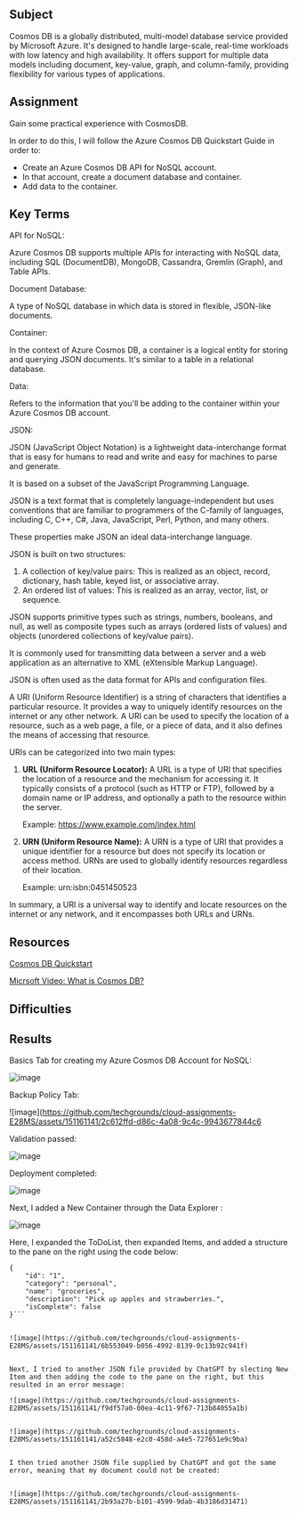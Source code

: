 
## Subject

Cosmos DB is a globally distributed, multi-model database service provided by Microsoft Azure. It's designed to handle large-scale, real-time workloads with low latency and high availability. It offers support for multiple data models including document, key-value, graph, and column-family, providing flexibility for various types of applications.

## Assignment

Gain some practical experience with CosmosDB.  

In order to do this, I will follow the Azure Cosmos DB Quickstart Guide in order to:

*  Create an Azure Cosmos DB API for NoSQL account.
*  In that account, create a document database and container.
*  Add data to the container. 

##  Key Terms

API for NoSQL: 

Azure Cosmos DB supports multiple APIs for interacting with NoSQL data, including SQL (DocumentDB), MongoDB, Cassandra, Gremlin (Graph), and Table APIs.

Document Database: 

A type of NoSQL database in which data is stored in flexible, JSON-like documents.

Container: 

In the context of Azure Cosmos DB, a container is a logical entity for storing and querying JSON documents. It's similar to a table in a relational database.

Data: 

Refers to the information that you'll be adding to the container within your Azure Cosmos DB account.

JSON:

JSON (JavaScript Object Notation) is a lightweight data-interchange format that is easy for humans to read and write and easy for machines to parse and generate. 

It is based on a subset of the JavaScript Programming Language.

JSON is a text format that is completely language-independent but uses conventions that are familiar to programmers of the C-family of languages, including C, C++, C#, Java, JavaScript, Perl, Python, and many others. 

These properties make JSON an ideal data-interchange language.

JSON is built on two structures:

1. A collection of key/value pairs: This is realized as an object, record, dictionary, hash table, keyed list, or associative array.
2. An ordered list of values: This is realized as an array, vector, list, or sequence.

JSON supports primitive types such as strings, numbers, booleans, and null, as well as composite types such as arrays (ordered lists of values) and objects (unordered collections of key/value pairs). 

It is commonly used for transmitting data between a server and a web application as an alternative to XML (eXtensible Markup Language). 

JSON is often used as the data format for APIs and configuration files.

A URI (Uniform Resource Identifier) is a string of characters that identifies a particular resource. It provides a way to uniquely identify resources on the internet or any other network. A URI can be used to specify the location of a resource, such as a web page, a file, or a piece of data, and it also defines the means of accessing that resource.

URIs can be categorized into two main types:

1. **URL (Uniform Resource Locator):** A URL is a type of URI that specifies the location of a resource and the mechanism for accessing it. It typically consists of a protocol (such as HTTP or FTP), followed by a domain name or IP address, and optionally a path to the resource within the server.

   Example: https://www.example.com/index.html

2. **URN (Uniform Resource Name):** A URN is a type of URI that provides a unique identifier for a resource but does not specify its location or access method. URNs are used to globally identify resources regardless of their location.

   Example: urn:isbn:0451450523

In summary, a URI is a universal way to identify and locate resources on the internet or any network, and it encompasses both URLs and URNs.




##  Resources


[Cosmos DB Quickstart](https://learn.microsoft.com/en-us/azure/cosmos-db/nosql/quickstart-portal)

[Micrsoft Video: What is Cosmos DB?](https://youtu.be/Jvgh64rvdXU)


##  Difficulties

##  Results

Basics Tab for creating my Azure Cosmos DB Account for NoSQL:

![image](https://github.com/techgrounds/cloud-assignments-E28MS/assets/151161141/73fcbd87-7f0d-4364-bf09-93abe296931f)

Backup Policy Tab:

![image](https://github.com/techgrounds/cloud-assignments-E28MS/assets/151161141/2c612ffd-d86c-4a08-9c4c-9943677844c6

Validation passed:

![image](https://github.com/techgrounds/cloud-assignments-E28MS/assets/151161141/30b4de2d-e6e9-47e2-9777-26644ba32cd6)

Deployment completed:

![image](https://github.com/techgrounds/cloud-assignments-E28MS/assets/151161141/1951a1e1-8a04-4f85-877c-816954ec89ff)


Next, I added a New Container through the Data Explorer :

![image](https://github.com/techgrounds/cloud-assignments-E28MS/assets/151161141/36f7a419-0273-4e6e-b9cd-62abb6964f3d)


Here, I expanded the ToDoList, then expanded Items, and added a structure to the pane on the right using the code below:

```
{
    "id": "1",
    "category": "personal",
    "name": "groceries",
    "description": "Pick up apples and strawberries.",
    "isComplete": false
}```


![image](https://github.com/techgrounds/cloud-assignments-E28MS/assets/151161141/6b553049-b056-4992-8139-0c13b92c941f)


Next, I tried to another JSON file provided by ChatGPT by slecting New Item and then adding the code to the pane on the right, but this resulted in an error message:

![image](https://github.com/techgrounds/cloud-assignments-E28MS/assets/151161141/f9df57a0-00ea-4c11-9f67-713b84055a1b)


![image](https://github.com/techgrounds/cloud-assignments-E28MS/assets/151161141/a52c5848-e2c0-458d-a4e5-727651e9c9ba)


I then tried another JSON file supplied by ChatGPT and got the same error, meaning that my document could not be created:


![image](https://github.com/techgrounds/cloud-assignments-E28MS/assets/151161141/2b93a27b-b101-4599-9dab-4b3186d31471)













